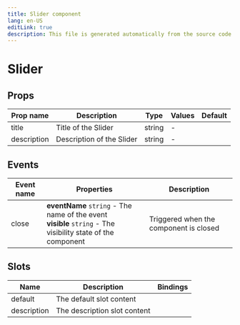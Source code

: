 ```yaml
---
title: Slider component
lang: en-US
editLink: true
description: This file is generated automatically from the source code. Changes made here will be lost.
---
```


# Slider

<!--@include: ./slider.doc.md-->

## Props

| Prop name   | Description               | Type   | Values | Default |
| ----------- | ------------------------- | ------ | ------ | ------- |
| title       | Title of the Slider       | string | -      |         |
| description | Description of the Slider | string | -      |         |

## Events

| Event name | Properties                                                                                                      | Description                            |
| ---------- | --------------------------------------------------------------------------------------------------------------- | -------------------------------------- |
| close      | **eventName** `string` - The name of the event<br/>**visible** `string` - The visibility state of the component | Triggered when the component is closed |

## Slots

| Name        | Description                  | Bindings |
| ----------- | ---------------------------- | -------- |
| default     | The default slot content     |          |
| description | The description slot content |          |
